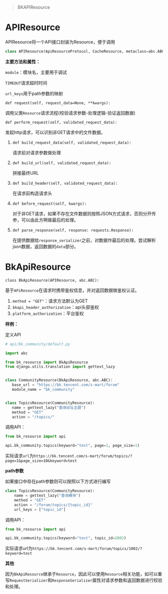 > BKAPIResource

# APIResource
APIResource将一个API接口封装为Resource，便于调用
```python
class APIResource(ApiResourceProtocol, CacheResource, metaclass=abc.ABCMeta)
```
**主要方法和属性：**

`module`：模块名，主要用于调试

`TIMEOUT`请求超时时间

`url_keys`用于path参数的映射

`def request(self, request_data=None, **kwargs):`

调用父类`Resource`请求流程(校验请求参数-处理逻辑-验证返回数据)

`def perform_request(self, validated_request_data):`

发起http请求，可以识别非GET请求中的文件数据。
1. `def build_request_data(self, validated_request_data):`

   请求前对请求参数做处理
2. `def build_url(self, validated_request_data):`

   拼接最终URL
3. `def build_header(self, validated_request_data):`

   在请求前构造请求头
4. `def before_request(self, kwargs):`

   对于非GET请求，如果不存在文件数据则按照JSON方式请求，否则分开传参，可以由此方啊做最后的处理。
5. `def parse_response(self, response: requests.Response):`

   在提供数据给`response_serializer`之前，对数据作最后的处理。尝试解析json数据，返回数据的`data`部分。
# BkApiResource
`class BkApiResource(APIResource, abc.ABC):`

基于`APiResource`在请求时携带鉴权信息，并对返回数据做鉴权认证。
1. `method = "GET"`：请求方法默认为GET
2. `bkapi_header_authorization`：api头部鉴权
3. `platform_authorization`：平台鉴权

**样例：**

定义API
```python
# api/bk_community/default.py

import abc

from bk_resource import BkApiResource
from django.utils.translation import gettext_lazy


class CommunityResource(BkApiResource, abc.ABC):
   base_url = "https://bk.tencent.com/s-mart/forum"
   module_name = "bk_community"


class TopicsResource(CommunityResource):
   name = gettext_lazy("查询论坛主题")
   method = "GET"
   action = "/topics/"
```
调用API：
```python
from bk_resource import api

api.bk_community.topics(keyword="test", page=1, page_size=1)
```
实际请求`url`为`https://bk.tencent.com/s-mart/forum/topics/?page=1&page_size=10&keyword=test`

**path参数**

如果接口中存在path参数则可以按照以下方式进行编写
```python
class TopicsResource(CommunityResource):
    name = gettext_lazy("查询模块")
    method = "GET"
    action = "/forum/topics/{topic_id}"
    url_keys = ["topic_id"]
```
调用API：
```python
from bk_resource import api

api.bk_community.topics(keyword="test", topic_id=2002)
```
实际请求url为`https://bk.tencent.com/s-mart/forum/topics/1002/?keyword=test`

**其他**

因为`BkApiResource`继承于`Resource`，因此可以使用`Resource`相关功能，如可以重写`RequestSerializer`和`ResponseSerializer`属性对请求参数和返回数据进行校验和处理。